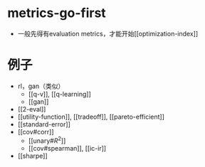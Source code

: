 # metrics-go-first
- 一般先得有evaluation metrics，才能开始[[optimization-index]]
# 例子
- rl，gan（类似）
    - [[q-v]], [[q-learning]]
    - [[gan]]
- [[2-eval]]
- [[utility-function]], [[tradeoff]], [[pareto-efficient]]
- [[standard-error]]
- [[cov#corr]]
  - [[unary#$R^2$]]
  - [[cov#spearman]], [[ic-ir]]
- [[sharpe]]